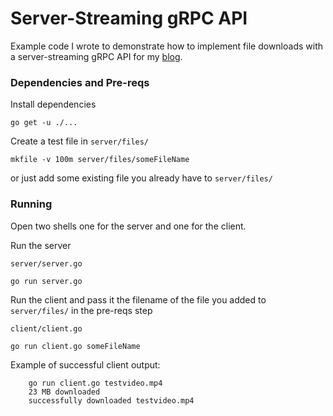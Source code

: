 # Server-Streaming gRPC API

Example code I wrote to demonstrate how to implement file downloads with a server-streaming gRPC API for my [blog](https://farishuskovic.dev/blog/server-streaming/).

### Dependencies and Pre-reqs

Install dependencies

    go get -u ./...

Create a test file in `server/files/`

    mkfile -v 100m server/files/someFileName

or just add some existing file you already have to `server/files/`

### Running

Open two shells one for the server and one for the client.

Run the server

`server/server.go`

    go run server.go

Run the client and pass it the filename of the file you added to `server/files/` in the pre-reqs step

`client/client.go`

    go run client.go someFileName

Example of successful client output:

        go run client.go testvideo.mp4
        23 MB downloaded   
        successfully downloaded testvideo.mp4

